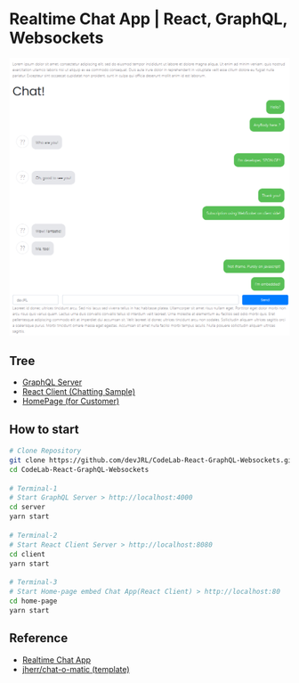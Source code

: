 # Realtime Chat App | React, GraphQL, Websockets

![sample.png](https://github.com/devJRL/CodeLab-React-GraphQL-Websockets/blob/master/sample.png?raw=true)

## Tree

- [GraphQL Server](./server)
- [React Client (Chatting Sample)](./client)
- [HomePage (for Customer)](./home-page)

## How to start

```bash
# Clone Repository
git clone https://github.com/devJRL/CodeLab-React-GraphQL-Websockets.git
cd CodeLab-React-GraphQL-Websockets

# Terminal-1
# Start GraphQL Server > http://localhost:4000
cd server
yarn start

# Terminal-2
# Start React Client Server > http://localhost:8080
cd client
yarn start

# Terminal-3
# Start Home-page embed Chat App(React Client) > http://localhost:80
cd home-page
yarn start
```

## Reference

- [Realtime Chat App](https://youtu.be/E3NHd-PkLrQ)
- [jherr/chat-o-matic (template)](https://github.com/jherr/chat-o-matic)
